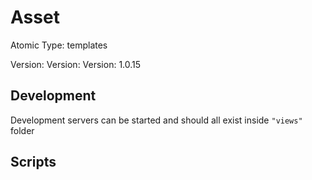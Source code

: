 # Asset

Atomic Type: templates

Version: Version: Version: 1.0.15


## Development

Development servers can be started and should all exist inside `"views"` folder

## Scripts
